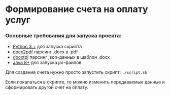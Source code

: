 # Формирование счета на оплату услуг

### Основные требования для запуска проекта:
- [Python 3.+](https://www.python.org/downloads/) для запуска скрипта
- [docx2pdf](https://pypi.org/project/docx2pdf/) парсинг .docx в .pdf
- [docxtpl](https://pypi.org/project/docxtpl/) парсинг json-данных в шаблон .docx
- [Java 8+](https://www.java.com/en/download/) для запуска jar-файлов

Для создания счета нужно просто запустить скрипт: `./script.sh`

Если покапаться в скрипте, то можно изменить передаваемые данные и сформировать другой счет на оплату.
